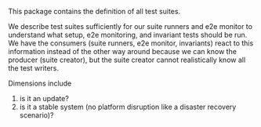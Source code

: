 This package contains the definition of all test suites.

We describe test suites sufficiently for our suite runners and e2e monitor to understand
what setup, e2e monitoring, and invariant tests should be run.
We have the consumers (suite runners, e2e monitor, invariants) react to this information instead
of the other way around because we can know the producer (suite creator), but the suite creator
cannot realistically know all the test writers.

Dimensions include
1. is it an update?
2. is it a stable system (no platform disruption like a disaster recovery scenario)?
